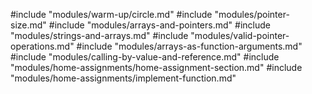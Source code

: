 #include "modules/warm-up/circle.md"
#include "modules/pointer-size.md"
#include "modules/arrays-and-pointers.md"
#include "modules/strings-and-arrays.md"
#include "modules/valid-pointer-operations.md"
#include "modules/arrays-as-function-arguments.md"
#include "modules/calling-by-value-and-reference.md"
#include "modules/home-assignments/home-assignment-section.md"
#include "modules/home-assignments/implement-function.md"
